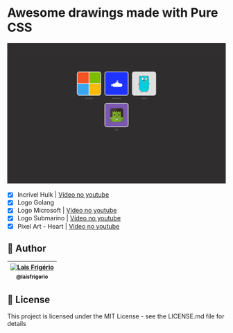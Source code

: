 # Awesome drawings made with Pure CSS

<p align="center">
  <a><img src="./screenshots/main-screen-golang.png" alt="List all draw made with pure css" title="List all draw made with pure css"></a>
</p>

- [x] Incrível Hulk | [Vídeo no youtube](https://youtu.be/L3LXwqVMuAE)
- [x] Logo Golang
- [x] Logo Microsoft | [Vídeo no youtube](https://youtu.be/bmjUBZo4fv0)
- [x] Logo Submarino | [Vídeo no youtube](https://youtu.be/45GOzxF2v8A)
- [x] Pixel Art - Heart | [Vídeo no youtube](https://youtu.be/FR1l-1LKjqE)

## 👩 Author

| [<img src="https://avatars.githubusercontent.com/u/20709086?v=4" width="100px;" alt="Lais Frigério"/><br /><sub><b>@laisfrigerio</b></sub>](https://github.com/laisfrigerio)<br /> |
| :---: |

## 📄 License

This project is licensed under the MIT License - see the LICENSE.md file for details